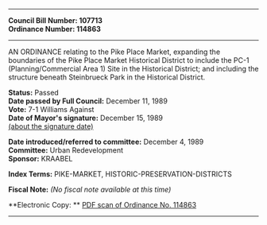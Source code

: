 * * * * *  
  
**Council Bill Number: [](#h0)[](#h2)107713**   
**Ordinance Number: 114863**  
  
* * * * *  
  
AN ORDINANCE relating to the Pike Place Market, expanding the boundaries of the Pike Place Market Historical District to include the PC-1 (Planning/Commercial Area 1) Site in the Historical District; and including the structure beneath Steinbrueck Park in the Historical District.  
  
**Status:** Passed   
**Date passed by Full Council:** December 11, 1989   
**Vote:** 7-1 Williams Against   
**Date of Mayor's signature:** December 15, 1989   
[(about the signature date)](/~public/approvaldate.htm)   
  
  
**Date introduced/referred to committee:** December 4, 1989   
**Committee:** Urban Redevelopment   
**Sponsor:** KRAABEL   
  
**Index Terms:** PIKE-MARKET, HISTORIC-PRESERVATION-DISTRICTS  
  
**Fiscal Note:** *(No fiscal note available at this time)*  
  
**Electronic Copy: ** [PDF scan of Ordinance No. 114863](/~archives/Ordinances/Ord_114863.pdf)  
  
* * * * *  
